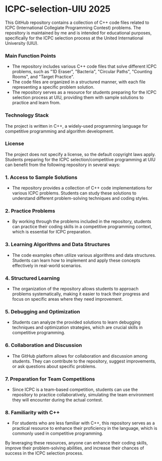 # ICPC-selection-UIU 2025
 
This GitHub repository contains a collection of C++ code files related to ICPC (International Collegiate Programming Contest) problems. The repository is maintained by me and is intended for educational purposes, specifically for the ICPC selection process at the United International University (UIU).

### Main Function Points
- The repository includes various C++ code files that solve different ICPC problems, such as "1D Eraser", "Bacteria", "Circular Paths", "Counting Rooms", and "Target Practice".
- The code files are organized in a structured manner, with each file representing a specific problem solution.
- The repository serves as a resource for students preparing for the ICPC selection process at UIU, providing them with sample solutions to practice and learn from.

### Technology Stack
The project is written in C++, a widely-used programming language for competitive programming and algorithm development.

### License
The project does not specify a license, so the default copyright laws apply.
Students preparing for the ICPC selection/competitive programming at UIU can benefit from the following repository in several ways:

### 1. **Access to Sample Solutions**
   - The repository provides a collection of C++ code implementations for various ICPC problems. Students can study these solutions to understand different problem-solving techniques and coding styles.

### 2. **Practice Problems**
   - By working through the problems included in the repository, students can practice their coding skills in a competitive programming context, which is essential for ICPC preparation.

### 3. **Learning Algorithms and Data Structures**
   - The code examples often utilize various algorithms and data structures. Students can learn how to implement and apply these concepts effectively in real-world scenarios.

### 4. **Structured Learning**
   - The organization of the repository allows students to approach problems systematically, making it easier to track their progress and focus on specific areas where they need improvement.

### 5. **Debugging and Optimization**
   - Students can analyze the provided solutions to learn debugging techniques and optimization strategies, which are crucial skills in competitive programming.

### 6. **Collaboration and Discussion**
   - The GitHub platform allows for collaboration and discussion among students. They can contribute to the repository, suggest improvements, or ask questions about specific problems.

### 7. **Preparation for Team Competitions**
   - Since ICPC is a team-based competition, students can use the repository to practice collaboratively, simulating the team environment they will encounter during the actual contest.

### 8. **Familiarity with C++**
   - For students who are less familiar with C++, this repository serves as a practical resource to enhance their proficiency in the language, which is commonly used in competitive programming.

By leveraging these resources, anyone can enhance their coding skills, improve their problem-solving abilities, and increase their chances of success in the ICPC selection process.

